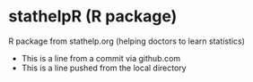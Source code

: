 # stathelpR (R package)
R package from stathelp.org (helping doctors to learn statistics)

- This is a line from a commit via github.com 
- This is a line pushed from the local directory